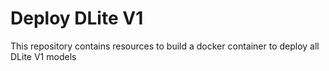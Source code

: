 # Deploy DLite V1

This repository contains resources to build a docker container to deploy all DLite V1 models
